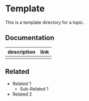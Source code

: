 # Template

This is a template directory for a topic.

## Documentation

| description | link |
|-------------|------|
|             |      |

## Related

- Related 1
    - Sub-Related 1
- Related 2